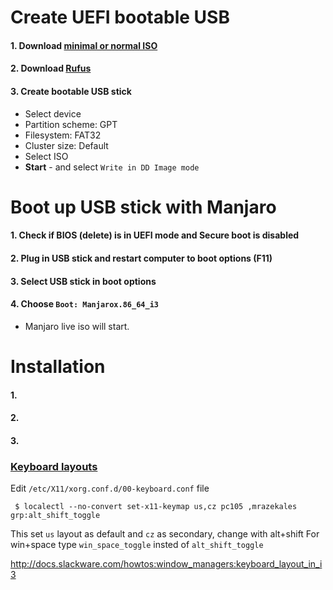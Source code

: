 # Create UEFI bootable USB
#### 1. Download [minimal or normal ISO](https://manjaro.org/community-editions/)
#### 2. Download [Rufus](https://rufus.akeo.ie/)
#### 3. Create bootable USB stick
* Select device
* Partition scheme: GPT
* Filesystem: FAT32
* Cluster size: Default
* Select ISO
* **Start** - and select `Write in DD Image mode`

# Boot up USB stick with Manjaro
#### 1. Check if BIOS (delete) is in UEFI mode and Secure boot is disabled
#### 2. Plug in USB stick and restart computer to boot options (F11)
#### 3. Select USB stick in boot options
#### 4. Choose `Boot: Manjarox.86_64_i3`
- Manjaro live iso will start.

# Installation
#### 1. 
#### 2. 
#### 3. 




### [Keyboard layouts](https://wiki.manjaro.org/index.php?title=Openbox:_Switch_languages_using_the_keyboard_and_xxkb)
Edit `/etc/X11/xorg.conf.d/00-keyboard.conf` file
```
 $ localectl --no-convert set-x11-keymap us,cz pc105 ,mrazekales grp:alt_shift_toggle
```
  This set `us` layout as default and `cz` as secondary, change with alt+shift
  For win+space type `win_space_toggle` insted of `alt_shift_toggle`


http://docs.slackware.com/howtos:window_managers:keyboard_layout_in_i3
